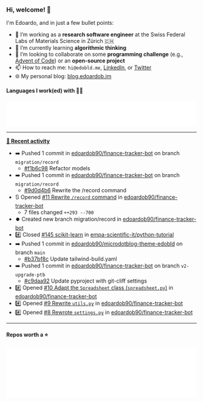 ### Hi, welcome! 👋 

I'm Edoardo, and in just a few bullet points:

- 🔭 I’m working as a **research software engineer** at the Swiss Federal Labs of Materials Science in Zürich 🇨🇭
- 🌱 I’m currently learning **algorithmic thinking**
- 👯 I’m looking to collaborate on some **programming challenge** (e.g., [Advent of Code](https://github.com/edoardob90/aoc2022)) or an **open-source project**
- 📫 How to reach me: `hi@edobld.me`, [LinkedIn](https://linkedin.com/in/edobld), or [Twitter](https://twitter.com/edobld)
- 🌐 My personal blog: [blog.edoardob.im](https://blog.edoardob.im)

#### Languages I work(ed) with 👨‍💻

<img src="https://github.com/edoardob90/edoardob90/blob/main/.cache/languages.svg">

---

**[📰 Recent activity](https://github.com/edoardob90)**
* ➡️ Pushed 1 commit in [edoardob90/finance-tracker-bot](https://github.com/edoardob90/finance-tracker-bot) on branch `migration/record`
  * [#f1b6c98](https://github.com/edoardob90/finance-tracker-bot/commit/f1b6c98) Refactor models
* ➡️ Pushed 1 commit in [edoardob90/finance-tracker-bot](https://github.com/edoardob90/finance-tracker-bot) on branch `migration/record`
  * [#9d0d4b6](https://github.com/edoardob90/finance-tracker-bot/commit/9d0d4b6) Rewrite the /record command
* 🔃 Opened [#11 Rewrite `/record` command](https://github.com/edoardob90/finance-tracker-bot/pull/11) in [edoardob90/finance-tracker-bot](https://github.com/edoardob90/finance-tracker-bot)
  * 7 files changed `++293 --700`
* ⏺️ Created new branch migration/record in [edoardob90/finance-tracker-bot](https://github.com/edoardob90/finance-tracker-bot)
* #️⃣ Closed [#145 scikit-learn](https://github.com/empa-scientific-it/python-tutorial/issues/145) in [empa-scientific-it/python-tutorial](https://github.com/empa-scientific-it/python-tutorial)
* ➡️ Pushed 1 commit in [edoardob90/microdotblog-theme-edobld](https://github.com/edoardob90/microdotblog-theme-edobld) on branch `main`
  * [#b37bf8c](https://github.com/edoardob90/microdotblog-theme-edobld/commit/b37bf8c) Update tailwind-build.yaml
* ➡️ Pushed 1 commit in [edoardob90/finance-tracker-bot](https://github.com/edoardob90/finance-tracker-bot) on branch `v2-upgrade-ptb`
  * [#c9daa92](https://github.com/edoardob90/finance-tracker-bot/commit/c9daa92) Update pyproject with git-cliff settings
* #️⃣ Opened [#10 Adapt the `Spreadsheet` class (`spreadsheet.py`)](https://github.com/edoardob90/finance-tracker-bot/issues/10) in [edoardob90/finance-tracker-bot](https://github.com/edoardob90/finance-tracker-bot)
* #️⃣ Opened [#9 Rewrite `utils.py`](https://github.com/edoardob90/finance-tracker-bot/issues/9) in [edoardob90/finance-tracker-bot](https://github.com/edoardob90/finance-tracker-bot)
* #️⃣ Opened [#8 Rewrote `settings.py`](https://github.com/edoardob90/finance-tracker-bot/issues/8) in [edoardob90/finance-tracker-bot](https://github.com/edoardob90/finance-tracker-bot)


---

#### Repos worth a ⭐

<img src="https://github.com/edoardob90/edoardob90/blob/main/.cache/stars.svg">

<!--
- ⚡ Fun fact: ...
- 🤔 I’m looking for help with ...
- 💬 Ask me about ...
-->
